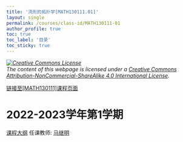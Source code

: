 ```yaml
---
title: '流形的拓扑学[MATH130111.01]'
layout: single
permalink: /courses/class-id/MATH130111-01
author_profile: true
toc: true
toc_label: '目录'
toc_sticky: true
---
```



<div class='notice--warning'>
	<p><i><a rel='license' href='http://creativecommons.org/licenses/by-nc-sa/4.0/'><img alt='Creative Commons License' style='border-width:0' src='https://i.creativecommons.org/l/by-nc-sa/4.0/88x31.png' /></a><br /> The content of this webpage is licensed under a <a rel='license' href='http://creativecommons.org/licenses/by-nc-sa/4.0/'>Creative Commons Attribution-NonCommercial-ShareAlike 4.0 International License</a>.</i></p>
</div>

<a href='https://fdu-math.github.io/courses/MATH130111'>链接至[MATH130111]课程页面</a>

# 2022-2023学年第1学期
<a href='https://fdu-math.github.io/courses/syllabus/MATH130111.01-2022-2023-1 (Encrypted).pdf'>课程大纲</a>
任课教师: <a href='https://fdu-math.github.io/teachers/马继明'>马继明</a>
